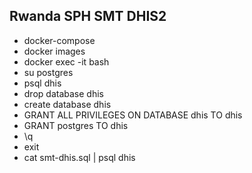 ## Rwanda SPH SMT DHIS2

- docker-compose
- docker images
- docker exec -it <imageId> bash
- su postgres
- psql dhis
- drop database dhis
- create database dhis
- GRANT ALL PRIVILEGES ON DATABASE dhis TO dhis
- GRANT postgres TO dhis
- \q
- exit
- cat smt-dhis.sql  | psql dhis

